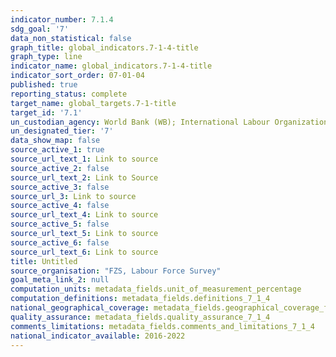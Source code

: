 ```yaml
---
indicator_number: 7.1.4
sdg_goal: '7'
data_non_statistical: false
graph_title: global_indicators.7-1-4-title
graph_type: line
indicator_name: global_indicators.7-1-4-title
indicator_sort_order: 07-01-04
published: true
reporting_status: complete
target_name: global_targets.7-1-title
target_id: '7.1'
un_custodian_agency: World Bank (WB); International Labour Organization (ILO)
un_designated_tier: '7'
data_show_map: false
source_active_1: true
source_url_text_1: Link to source
source_active_2: false
source_url_text_2: Link to Source
source_active_3: false
source_url_3: Link to source
source_active_4: false
source_url_text_4: Link to source
source_active_5: false
source_url_text_5: Link to source
source_active_6: false
source_url_text_6: Link to source
title: Untitled
source_organisation: "FZS, Labour Force Survey"
goal_meta_link_2: null
computation_units: metadata_fields.unit_of_measurement_percentage
computation_definitions: metadata_fields.definitions_7_1_4
national_geographical_coverage: metadata_fields.geographical_coverage_fbih
quality_assurance: metadata_fields.quality_assurance_7_1_4
comments_limitations: metadata_fields.comments_and_limitations_7_1_4
national_indicator_available: 2016-2022
---
```

